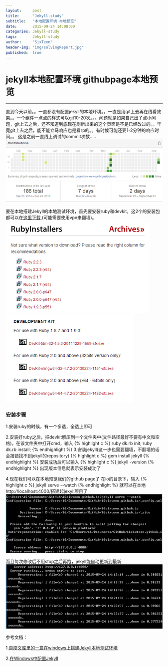 ```yaml
---
layout:     post
title:      "Jekyll-study"
subtitle:   "本地配置环境 本地预览"
date:       2015-09-24 14:08:00
categories: Jekyll-study
tags:       Jekyll-study
author:     "SixTeen"
header-img: "img/solvingReport.jpg"
published:  true
---
```


# jekyll本地配置环境 githubpage本地预览

---
直到今天以前。。一直都没有配置jekyll的本地环境。。一直是用git上去再在线看效果。。一个组件一点点的样式可以git10-20次。。。问题就是如果自己出了点小问题，git上去之后，还不知道到底现在刷新出来的这个页面是不是已经改过的。。毕竟git上去之后，能不能立马响应也是看rp的。。有时候可能还要1-2分钟的响应时间。。
这是之前一直线上调试的commit次数.....
![contribution](/img/jekyllstudy/contribution.png)

要在本地搭建Jekyll的本地测试环境，首先要安装ruby和devkit，这2个的安装包都可以在[这里下载](http://rubyinstaller.org/downloads/),(可能需要使用vpn来翻墙)。
![ruby](/img/jekyllstudy/ruby.png)![devkit](/img/jekyllstudy/devkit.png)

### 安装步骤
1.安装ruby的时候，有一个多选，全选上即可

2.安装好ruby之后，把devkit解压到一个文件夹中(文件路径最好不要有中文和空格)，在该文件夹中打开cmd，输入
{% highlight c %}
ruby dk.rb init;
ruby dk.rb install;
{% endhighlight %}
3.安装jekyll(这一步也需要翻墙，不翻墙的话会报错找不到jekyll的repository)
{% highlight c %}
gem install jekyll
{% endhighlight %}
安装成功后可以输入
{% highlight c %}
jekyll -version
{% endhighlight %}
出现版本信息就表示安装成功了

4.现在我们可以在本地预览我们的github page了
在io的目录下，输入
{% highlight c %}
jekyll serve --watch
{% endhighlight %}
就可以在本地http://localhost:4000/搭建起jekyll项目了
![servewatch](/img/jekyllstudy/servewatch.png)

而且每次修改后不用stop之后再跑，jekyll能自动更新到最新
![serveupdate](/img/jekyllstudy/serveupdate.png)


参考文档：

1.[百度文库里的一篇在windows上搭建Jekyll本地测试环境](http://wenku.baidu.com/link?url=8JPw8Tz_XCW5rEU7WtYdlbZLGpmPHxHxv4jXny4p5D372jj6x-hHC6kRkFMYsrC-uxsrmy130b9S7V65aq6N7jbM7EVj2X8kJtGZ7iZIreK)

2.[在Windows中配置Jekyll](http://fangge-sun.blog.163.com/blog/static/4895625720142315473777/)
